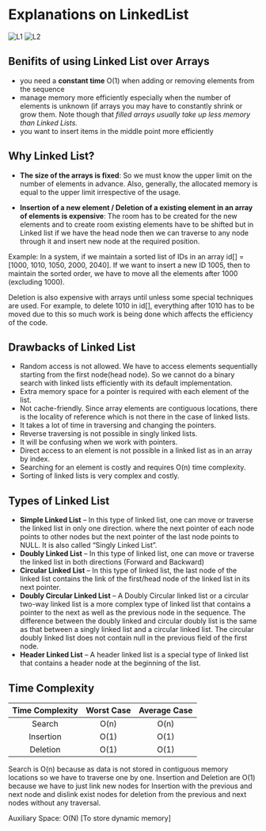 # Explanations on LinkedList
![L1](https://user-images.githubusercontent.com/54584388/218909011-929e8381-46fa-4b68-9ced-82cd164f3d09.jpg)
![L2](https://user-images.githubusercontent.com/54584388/218909016-0675f5ad-a257-47ce-b1bd-3e0bdd597871.jpg)

## Benifits of using Linked List over Arrays
- you need a **constant time** O(1) when adding or removing elements from the sequence
- manage memory more efficiently especially when the number of elements is unknown (if arrays you may have to constantly shrink or grow them. Note though that _filled arrays usually take up less memory than Linked Lists._
- you want to insert items in the middle point more efficiently

## Why Linked List?
- **The size of the arrays is fixed**: So we must know the upper limit on the number of elements in advance. Also, generally, the allocated memory is equal to the upper limit irrespective of the usage.

- **Insertion of a new element / Deletion of a existing element in an array of elements is expensive**: The room has to be created for the new elements and to create room existing elements have to be shifted but in Linked list if we have the head node then we can traverse to any node through it and insert new node at the required position.

Example: 
In a system, if we maintain a sorted list of IDs in an array id[] = [1000, 1010, 1050, 2000, 2040]. 
If we want to insert a new ID 1005, then to maintain the sorted order, we have to move all the elements after 1000 (excluding 1000). 

Deletion is also expensive with arrays until unless some special techniques are used. For example, to delete 1010 in id[], everything after 1010 has to be moved due to this so much work is being done which affects the efficiency of the code.

## Drawbacks of Linked List
- Random access is not allowed. We have to access elements sequentially starting from the first node(head node). So we cannot do a binary search with linked lists efficiently with its default implementation. 
- Extra memory space for a pointer is required with each element of the list. 
- Not cache-friendly. Since array elements are contiguous locations, there is the locality of reference which is not there in the case of linked lists.
- It takes a lot of time in traversing and changing the pointers.
- Reverse traversing is not possible in singly linked lists.
- It will be confusing when we work with pointers.
- Direct access to an element is not possible in a linked list as in an array by index.
- Searching for an element is costly and requires O(n) time complexity.
- Sorting of linked lists is very complex and costly.

## Types of Linked List
- **Simple Linked List** – In this type of linked list, one can move or traverse the linked list in only one direction. where the next pointer of each node points to other nodes but the next pointer of the last node points to NULL. It is also called “Singly Linked List”.
- **Doubly Linked List** – In this type of linked list, one can move or traverse the linked list in both directions (Forward and Backward)
- **Circular Linked List** – In this type of linked list, the last node of the linked list contains the link of the first/head node of the linked list in its next pointer.
- **Doubly Circular Linked List** – A Doubly Circular linked list or a circular two-way linked list is a more complex type of linked list that contains a pointer to the next as well as the previous node in the sequence. The difference between the doubly linked and circular doubly list is the same as that between a singly linked list and a circular linked list. The circular doubly linked list does not contain null in the previous field of the first node.
- **Header Linked List** – A header linked list is a special type of linked list that contains a header node at the beginning of the list. 

## Time Complexity
| Time Complexity | Worst Case | Average Case |
|:---------------:|:----------:|:------------:|
| Search          | O(n)       | O(n)         |
| Insertion       | O(1)       | O(1)         |
| Deletion        | O(1)       | O(1)         |

Search is O(n) because as data is not stored in contiguous memory locations so we have to traverse one by one.
Insertion and Deletion are O(1) because we have to just link new nodes for Insertion with the previous and next node and dislink exist nodes for deletion from the previous and next nodes without any traversal.

Auxiliary Space: O(N) [To store dynamic memory]